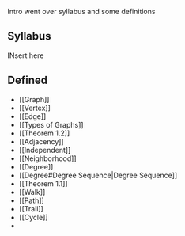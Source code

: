 Intro went over syllabus and some definitions

## Syllabus
INsert here


## Defined
- [[Graph]]
- [[Vertex]]
- [[Edge]]
- [[Types of Graphs]]
- [[Theorem 1.2]]
- [[Adjacency]]
- [[Independent]]
- [[Neighborhood]]
- [[Degree]]
- [[Degree#Degree Sequence|Degree Sequence]]
- [[Theorem 1.1]]
- [[Walk]]
- [[Path]]
- [[Trail]]
- [[Cycle]]
- 